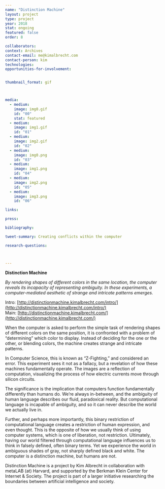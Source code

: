 ```yaml
---
name: "Distinction Machine"
layout: project
type: project
year: 2018
stat: ongoing
featured: false
order: 8

collaborators:
context: Archives
contact-email: me@kimalbrecht.com
contact-person: kim
technologies: 
opportunities-for-involvement:


thumbnail_format: gif



media:
  - medium:
    image: img0.gif
    id: "00"
    stat: featured
  - medium:
    image: img1.gif
    id: "01"
  - medium:
    image: img2.gif
    id: "02"
  - medium:
    image: img0.png
    id: "03"
  - medium:
    image: img1.png
    id: "04"
  - medium:
    image: img2.png
    id: "05"
  - medium:
    image: img3.png
    id: "06"

links:

press:

bibliography:

tweet-summary: Creating conflicts within the computer

research-questions:



---
```

**Distinction Machine**

*By rendering shapes of different colors in the same location, the computer reveals its incapacity of representing ambiguity. In these experiments, a computer-mediated aesthetic of strange and intricate patterns emerges.*

Intro: [http://distinctionmachine.kimalbrecht.com/intro/](http://distinctionmachine.kimalbrecht.com/intro/) <br />
Main: [http://distinctionmachine.kimalbrecht.com/](http://distinctionmachine.kimalbrecht.com/)

When the computer is asked to perform the simple task of rendering shapes of different colors on the same position, it is confronted with a problem of “determining” which color to display. Instead of deciding for the one or the other, or blending colors, the machine creates strange and intricate patterns.

In Computer Science, this is known as “Z-Fighting,” and considered an error. This experiment sees it not as a fallacy, but a revelation of how these machines fundamentally operate. The images are a reflection of computation, visualizing the process of how electric currents move through silicon circuits.

The significance is the implication that computers function fundamentally differently than humans do. We’re always in-between, and the ambiguity of human language describes our fluid, paradoxical reality. But computational language is incapable of ambiguity, and so it can never describe the world we actually live in.

Further, and perhaps more importantly, this binary restriction of computational language creates a restriction of human expression, and even thought. This is the opposite of how we usually think of using computer systems, which is one of liberation, not restriction. Ultimately, having our world filtered through computational language influences us to think in falsely defined, often binary terms. Yet we experience the world in ambiguous shades of gray, not sharply defined black and white. The computer is a distinction machine, but humans are not.


Distinction Machine is a project by Kim Albrecht in collaboration with metaLAB (at) Harvard, and supported by the Berkman Klein Center for Internet & Society. The project is part of a larger initiative researching the boundaries between artificial intelligence and society.


